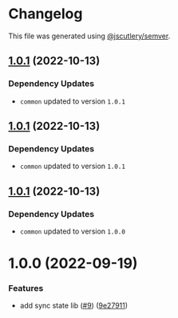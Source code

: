 # Changelog

This file was generated using [@jscutlery/semver](https://github.com/jscutlery/semver).

## [1.0.1](https://github.com/Michsior14/ngrx-addons/compare/sync-state-1.0.0...sync-state-1.0.1) (2022-10-13)

### Dependency Updates

* `common` updated to version `1.0.1`


## [1.0.1](https://github.com/Michsior14/ngrx-addons/compare/sync-state-1.0.0...sync-state-1.0.1) (2022-10-13)

### Dependency Updates

* `common` updated to version `1.0.1`


## [1.0.1](https://github.com/Michsior14/ngrx-addons/compare/sync-state-1.0.0...sync-state-1.0.1) (2022-10-13)

### Dependency Updates

* `common` updated to version `1.0.0`


# 1.0.0 (2022-09-19)


### Features

* add sync state lib ([#9](https://github.com/Michsior14/ngrx-addons/issues/9)) ([9e27911](https://github.com/Michsior14/ngrx-addons/commit/9e279110f4c54c1464da5ad0883912803692044b))

